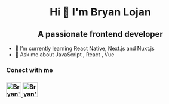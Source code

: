 <h1 style="text-align:center">Hi 👋 I'm Bryan Lojan</h1> 

<h2 style="text-align:center">A passionate frontend developer</h2>

- 🌱 I’m currently learning React Native, Next.js and Nuxt.js
- 💬 Ask me about JavaScript , React , Vue

<h3>Conect with me<h3>
  <a href="https://www.linkedin.com/in/bryan-lojan/">
    <img src="https://upload.wikimedia.org/wikipedia/commons/thumb/e/e9/Linkedin_icon.svg/1024px-Linkedin_icon.svg.png" style="width:40px;height:40px;" alt="Bryan's Linkedin">
  </a>
  
   <a href="https://www.instagram.com/bryanlc1/">
    <img src="https://upload.wikimedia.org/wikipedia/commons/thumb/9/96/Instagram.svg/1200px-Instagram.svg.png" style="width:40px;height:40px;" alt="Bryan's Instagram">
  </a>
<!--
**bryanlc1/bryanlc1** is a ✨ _special_ ✨ repository because its `README.md` (this file) appears on your GitHub profile.

Here are some ideas to get you started:

- 🔭 I’m currently working on ...
- 🌱 I’m currently learning React Native, Next.js and Nuxt.js
- 👯 I’m looking to collaborate on ...
- 🤔 I’m looking for help with ...
- 💬 Ask me about JavaScript , React , Vue
- 📫 How to reach me: ...
- 😄 Pronouns: ...
- ⚡ Fun fact: ...
-->

